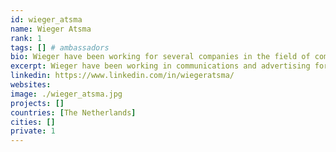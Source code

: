 ```yaml
---
id: wieger_atsma
name: Wieger Atsma
rank: 1
tags: [] # ambassadors
bio: Wieger have been working for several companies in the field of communications and advertising for over 20 years. It taught him to look at details, while keeping an eye on the big picture. His aim is to never fully grow up, and to never stop wondering. By connecting people, humor, ideas and an open mind, he believes anything is possible. The ThreeFold Foundation combines several core values that I hold dear, connecting people in a meaningful way by means of state-of-the-art blockchain technology. I believe internet access should be available for all, without straining the planet’s resources. Sustainable internet for all just makes sense to me.
excerpt: Wieger have been working in communications and advertising for over 20 years.
linkedin: https://www.linkedin.com/in/wiegeratsma/
websites: 
image: ./wieger_atsma.jpg
projects: []
countries: [The Netherlands]
cities: []
private: 1
---
```

